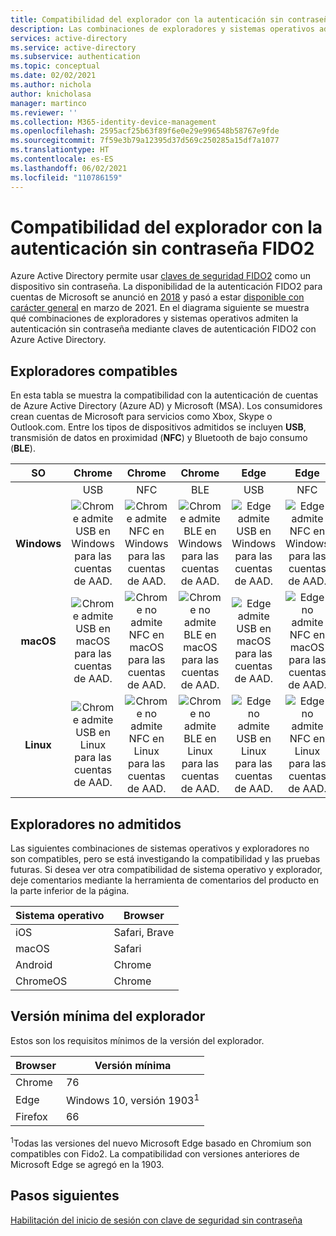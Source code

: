 ```yaml
---
title: Compatibilidad del explorador con la autenticación sin contraseña FIDO2 | Azure Active Directory
description: Las combinaciones de exploradores y sistemas operativos admiten la autenticación sin contraseña FIDO2 para aplicaciones que usan Azure Active Directory
services: active-directory
ms.service: active-directory
ms.subservice: authentication
ms.topic: conceptual
ms.date: 02/02/2021
ms.author: nichola
author: knicholasa
manager: martinco
ms.reviewer: ''
ms.collection: M365-identity-device-management
ms.openlocfilehash: 2595acf25b63f89f6e0e29e996548b58767e9fde
ms.sourcegitcommit: 7f59e3b79a12395d37d569c250285a15df7a1077
ms.translationtype: HT
ms.contentlocale: es-ES
ms.lasthandoff: 06/02/2021
ms.locfileid: "110786159"
---
```

# <a name="browser-support-of-fido2-passwordless-authentication"></a>Compatibilidad del explorador con la autenticación sin contraseña FIDO2

Azure Active Directory permite usar [claves de seguridad FIDO2](./concept-authentication-passwordless.md#fido2-security-keys) como un dispositivo sin contraseña. La disponibilidad de la autenticación FIDO2 para cuentas de Microsoft se anunció en [2018](https://techcommunity.microsoft.com/t5/identity-standards-blog/all-about-fido2-ctap2-and-webauthn/ba-p/288910) y pasó a estar [disponible con carácter general](https://techcommunity.microsoft.com/t5/azure-active-directory-identity/passwordless-authentication-is-now-generally-available/ba-p/1994700) en marzo de 2021. En el diagrama siguiente se muestra qué combinaciones de exploradores y sistemas operativos admiten la autenticación sin contraseña mediante claves de autenticación FIDO2 con Azure Active Directory.

## <a name="supported-browsers"></a>Exploradores compatibles

En esta tabla se muestra la compatibilidad con la autenticación de cuentas de Azure Active Directory (Azure AD) y Microsoft (MSA). Los consumidores crean cuentas de Microsoft para servicios como Xbox, Skype o Outlook.com. Entre los tipos de dispositivos admitidos se incluyen **USB**, transmisión de datos en proximidad (**NFC**) y Bluetooth de bajo consumo (**BLE**).

| SO | Chrome | Chrome  | Chrome | Edge | Edge | Edge | Firefox | Firefox | Firefox |
|:---:|:---:|:---:|:---:|:---:|:---:|:---:|:---:|:---:|:---:|
| | USB | NFC | BLE | USB | NFC | BLE | USB | NFC | BLE |
| **Windows**  | ![Chrome admite USB en Windows para las cuentas de AAD.][y] | ![Chrome admite NFC en Windows para las cuentas de AAD.][y] | ![Chrome admite BLE en Windows para las cuentas de AAD.][y] | ![Edge admite USB en Windows para las cuentas de AAD.][y] | ![Edge admite NFC en Windows para las cuentas de AAD.][y] | ![Edge admite BLE en Windows para las cuentas de AAD.][y] | ![Firefox admite USB en Windows para las cuentas de AAD.][y] | ![Firefox admite NFC en Windows para las cuentas de AAD.][y] | ![Firefox admite BLE en Windows para las cuentas de AAD.][y] |
| **macOS**  | ![Chrome admite USB en macOS para las cuentas de AAD.][y] | ![Chrome no admite NFC en macOS para las cuentas de AAD.][n] | ![Chrome no admite BLE en macOS para las cuentas de AAD.][n] | ![Edge admite USB en macOS para las cuentas de AAD.][y] | ![Edge no admite NFC en macOS para las cuentas de AAD.][n] | ![Edge no admite BLE en macOS para las cuentas de AAD.][n] | ![Firefox no admite USB en macOS para las cuentas de AAD.][n] | ![Firefox no admite NFC en macOS para las cuentas de AAD.][n] | ![Firefox no admite BLE en macOS para las cuentas de AAD.][n] |
| **Linux**  | ![Chrome admite USB en Linux para las cuentas de AAD.][y] | ![Chrome no admite NFC en Linux para las cuentas de AAD.][n] | ![Chrome no admite BLE en Linux para las cuentas de AAD.][n] | ![Edge no admite USB en Linux para las cuentas de AAD.][n] | ![Edge no admite NFC en Linux para las cuentas de AAD.][n] | ![Edge no admite BLE en Linux para las cuentas de AAD.][n] | ![Firefox no admite USB en Linux para las cuentas de AAD.][n] | ![Firefox no admite NFC en Linux para las cuentas de AAD.][n] | ![Firefox no admite BLE en Linux para las cuentas de AAD.][n] |



## <a name="unsupported-browsers"></a>Exploradores no admitidos

Las siguientes combinaciones de sistemas operativos y exploradores no son compatibles, pero se está investigando la compatibilidad y las pruebas futuras. Si desea ver otra compatibilidad de sistema operativo y explorador, deje comentarios mediante la herramienta de comentarios del producto en la parte inferior de la página.

| Sistema operativo | Browser |
| ---- | ---- |
| iOS | Safari, Brave |
| macOS | Safari |
| Android | Chrome |
| ChromeOS | Chrome |

## <a name="minimum-browser-version"></a>Versión mínima del explorador

Estos son los requisitos mínimos de la versión del explorador. 

| Browser | Versión mínima |
| ---- | ---- |
| Chrome | 76 |
| Edge | Windows 10, versión 1903<sup>1</sup> |
| Firefox | 66 |

<sup>1</sup>Todas las versiones del nuevo Microsoft Edge basado en Chromium son compatibles con Fido2. La compatibilidad con versiones anteriores de Microsoft Edge se agregó en la 1903.

## <a name="next-steps"></a>Pasos siguientes
[Habilitación del inicio de sesión con clave de seguridad sin contraseña](./howto-authentication-passwordless-security-key.md)

<!--Image references-->
[y]: ./media/fido2-compatibility/yes.png
[n]: ./media/fido2-compatibility/no.png
